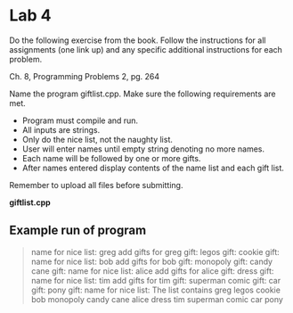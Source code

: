 # Lab 4
Do the following exercise from the book. Follow the instructions for all assignments (one link up) and any specific additional instructions for each problem. 

Ch. 8, Programming Problems 2, pg. 264

Name the program giftlist.cpp. Make sure the following requirements are met. 

* Program must compile and run.
* All inputs are strings.
* Only do the nice list, not the naughty list.
* User will enter names until empty string denoting no more names.
* Each name will be followed by one or more gifts.
* After names entered display contents of the name list and each gift list.

Remember to upload all files before submitting.

**giftlist.cpp**

## Example run of program
> name for nice list: greg
> add gifts for greg
> gift: legos
> gift: cookie
> gift:
> name for nice list: bob
> add gifts for bob
> gift: monopoly
> gift: candy cane
> gift:
> name for nice list: alice
> add gifts for alice
> gift: dress
> gift:
> name for nice list: tim
> add gifts for tim
> gift: superman comic
> gift: car
> gift: pony
> gift:
> name for nice list:
> The list contains
> greg  legos cookie
> bob  monopoly candy cane
> alice  dress
> tim  superman comic car pony
